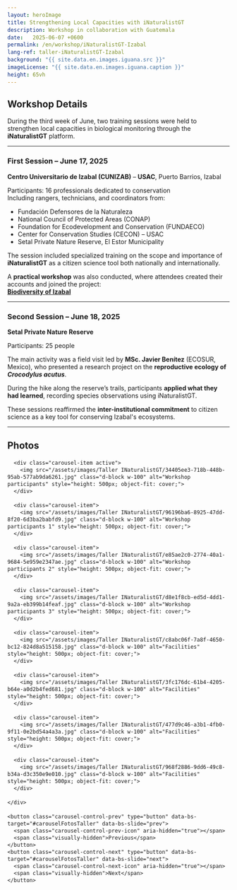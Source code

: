 ```yaml
---
layout: heroImage
title: Strengthening Local Capacities with iNaturalistGT
description: Workshop in collaboration with Guatemala
date:   2025-06-07 +0600
permalink: /en/workshop/iNaturalistGT-Izabal
lang-ref: taller-iNaturalistGT-Izabal
background: "{{ site.data.en.images.iguana.src }}"
imageLicense: "{{ site.data.en.images.iguana.caption }}"
height: 65vh
---
```


<!-- Bootstrap CSS -->
<link href="https://cdn.jsdelivr.net/npm/bootstrap@5.3.3/dist/css/bootstrap.min.css" rel="stylesheet">
<!-- Bootstrap JS -->
<script src="https://cdn.jsdelivr.net/npm/bootstrap@5.3.3/dist/js/bootstrap.bundle.min.js"></script>

## Workshop Details

During the third week of June, two training sessions were held to strengthen local capacities in biological monitoring through the **iNaturalistGT** platform.

---

### First Session – June 17, 2025

 **Centro Universitario de Izabal (CUNIZAB)** – **USAC**, Puerto Barrios, Izabal

 Participants: 16 professionals dedicated to conservation  
Including rangers, technicians, and coordinators from:

- Fundación Defensores de la Naturaleza  
- National Council of Protected Areas (CONAP)  
- Foundation for Ecodevelopment and Conservation (FUNDAECO)  
- Center for Conservation Studies (CECON) – USAC  
- Setal Private Nature Reserve, El Estor Municipality

The session included specialized training on the scope and importance of **iNaturalistGT** as a citizen science tool both nationally and internationally.

A **practical workshop** was also conducted, where attendees created their accounts and joined the project:  
[**Biodiversity of Izabal**](https://guatemala.inaturalist.org/projects/biodiversidad-de-izabal)

---

###  Second Session – June 18, 2025

 **Setal Private Nature Reserve**

 Participants: 25 people

The main activity was a field visit led by **MSc. Javier Benítez** (ECOSUR, Mexico), who presented a research project on the **reproductive ecology of *Crocodylus acutus***.

During the hike along the reserve’s trails, participants **applied what they had learned**, recording species observations using iNaturalistGT.

These sessions reaffirmed the **inter-institutional commitment** to citizen science as a key tool for conserving Izabal's ecosystems.

---

## Photos

<div class="container my-4" style="max-width: 800px;">
  <div id="carouselFotosTaller" class="carousel slide" data-bs-ride="carousel">
    <div class="carousel-inner">

      <div class="carousel-item active">
        <img src="/assets/images/Taller INaturalistGT/34405ee3-718b-448b-95ab-577ab9da6261.jpg" class="d-block w-100" alt="Workshop participants" style="height: 500px; object-fit: cover;">
      </div>

      <div class="carousel-item">
        <img src="/assets/images/Taller INaturalistGT/96196ba6-8925-47dd-8f20-6d3ba2babfd9.jpg" class="d-block w-100" alt="Workshop participants 1" style="height: 500px; object-fit: cover;">
      </div>

      <div class="carousel-item">
        <img src="/assets/images/Taller INaturalistGT/e85ae2c0-2774-40a1-9684-5e959e2347ae.jpg" class="d-block w-100" alt="Workshop participants 2" style="height: 500px; object-fit: cover;">
      </div>

      <div class="carousel-item">
        <img src="/assets/images/Taller INaturalistGT/d8e1f8cb-ed5d-4dd1-9a2a-eb399b14feaf.jpg" class="d-block w-100" alt="Workshop participants 3" style="height: 500px; object-fit: cover;">
      </div>

      <div class="carousel-item">
        <img src="/assets/images/Taller INaturalistGT/c8abc06f-7a8f-4650-bc12-824d8a515158.jpg" class="d-block w-100" alt="Facilities" style="height: 500px; object-fit: cover;">
      </div>

      <div class="carousel-item">
        <img src="/assets/images/Taller INaturalistGT/3fc176dc-61b4-4205-b64e-a0d2b4fed681.jpg" class="d-block w-100" alt="Facilities" style="height: 500px; object-fit: cover;">
      </div>

      <div class="carousel-item">
        <img src="/assets/images/Taller INaturalistGT/477d9c46-a3b1-4fb0-9f11-0e2bd54a4a3a.jpg" class="d-block w-100" alt="Facilities" style="height: 500px; object-fit: cover;">
      </div>

      <div class="carousel-item">
        <img src="/assets/images/Taller INaturalistGT/968f2886-9dd6-49c8-b34a-d3c350e9e010.jpg" class="d-block w-100" alt="Facilities" style="height: 500px; object-fit: cover;">
      </div>

    </div>

    <button class="carousel-control-prev" type="button" data-bs-target="#carouselFotosTaller" data-bs-slide="prev">
      <span class="carousel-control-prev-icon" aria-hidden="true"></span>
      <span class="visually-hidden">Previous</span>
    </button>
    <button class="carousel-control-next" type="button" data-bs-target="#carouselFotosTaller" data-bs-slide="next">
      <span class="carousel-control-next-icon" aria-hidden="true"></span>
      <span class="visually-hidden">Next</span>
    </button>
  </div>
</div>
